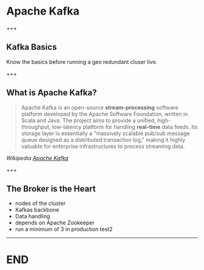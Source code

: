 # Apache Kafka

+++

## Kafka Basics

Know the basics before running a geo redundant cluser live.

+++

## What is Apache Kafka?

> Apache Kafka is an open-source __stream-processing__ software platform developed by the Apache Software Foundation, written in Scala and Java. The project aims to provide a unified, high-throughput, low-latency platform for handling __real-time__ data feeds. Its storage layer is essentially a "massively scalable pub/sub message queue designed as a distributed transaction log," making it highly valuable for enterprise infrastructures to process streaming data.

_Wikipedia [Apache Kafka](https://en.wikipedia.org/wiki/Apache_Kafka)_

+++

## The Broker is the Heart

- nodes of the cluster
- Kafkas backbone
- Data handling
- depends on Apache Zookeeper
- run a minimum of 3 in production
test2

---

# END